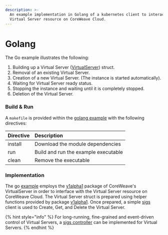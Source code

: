 ```yaml
---
description: >-
  An example implementation in Golang of a kubernetes client to interact with a
  Virtual Server resource on CoreWeave Cloud.
---
```


# Golang

The Go example illustrates the following:

1. Building up a Virtual Server \([VirtualServer](https://github.com/coreweave/virtual-server/blob/13872bda37fadf2ea85bd2ac3a976c864548492d/api/v1alpha1/virtualserver_types.go#L64)\) struct.
2. Removal of an existing Virtual Server.
3. Creation of a new Virtual Server. \(The instance is started automatically\).
4. Waiting for Virtual Server ready status.
5. Stopping the instance and waiting until it is completely stopped.
6. Deletion of the Virtual Server.

### Build & Run

A `makefile` is provided within the [golang example](https://github.com/coreweave/kubernetes-cloud/tree/master/virtual-server/examples/go) with the following directives:

| Directive | Description |
| :--- | :--- |
| install | Download the module dependencies |
| run | Build and run the example executable |
| clean | Remove the executable |

###   Implementation

The go [example](https://github.com/coreweave/kubernetes-cloud/blob/master/virtual-server/examples/go/main.go) employs the [v1alpha1](https://pkg.go.dev/github.com/coreweave/virtual-server/api/v1alpha1) package of CoreWeave's VirtualServer in order to interface with the Virtual Server resource on CoreWeave Cloud. The Virtual Server struct is prepared using helper functions provided by package [v1alpha1](https://pkg.go.dev/github.com/coreweave/virtual-server/api/v1alpha1). Once prepared, a simple [sigs](https://github.com/kubernetes-sigs/controller-runtime) client is used to Create, Get, and Delete the Virtual Server. 

{% hint style="info" %}
For long-running, fine-grained and event-driven control of Virtual Servers, a [sigs controller](https://pkg.go.dev/sigs.k8s.io/controller-runtime/pkg/builder) can  be implemented for Virtual Servers.
{% endhint %}

